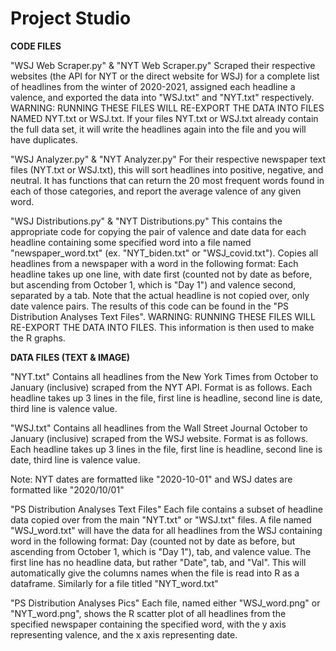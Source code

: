 # Project Studio

**CODE FILES**

"WSJ Web Scraper.py" & "NYT Web Scraper.py"
Scraped their respective websites (the API for NYT or the direct website for WSJ) for a complete list of headlines from the winter of 2020-2021, assigned each headline a valence, and exported the data into "WSJ.txt" and "NYT.txt" respectively. WARNING: RUNNING THESE FILES WILL RE-EXPORT THE DATA INTO FILES NAMED NYT.txt or WSJ.txt. If your files NYT.txt or WSJ.txt already contain the full data set, it will write the headlines again into the file and you will have duplicates.

"WSJ Analyzer.py" & "NYT Analyzer.py"
For their respective newspaper text files (NYT.txt or WSJ.txt), this will sort headlines into positive, negative, and neutral. It has functions that can return the 20 most frequent words found in each of those categories, and report the average valence of any given word.

"WSJ Distributions.py" & "NYT Distributions.py"
This contains the appropriate code for copying the pair of valence and date data for each headline containing some specified word into a file named "newspaper_word.txt" (ex. "NYT_biden.txt" or "WSJ_covid.txt"). Copies all headlines from a newspaper with a word in the following format: Each headline takes up one line, with date first (counted not by date as before, but ascending from October 1, which is "Day 1") and valence second, separated by a tab. Note that the actual headline is not copied over, only date valence pairs. The results of this code can be found in the "PS Distribution Analyses Text Files". WARNING: RUNNING THESE FILES WILL RE-EXPORT THE DATA INTO FILES. This information is then used to make the R graphs.

**DATA FILES (TEXT & IMAGE)**

"NYT.txt"
Contains all headlines from the New York Times from October to January (inclusive) scraped from the NYT API. Format is as follows. Each headline takes up 3 lines in the file, first line is headline, second line is date, third line is valence value.

"WSJ.txt"
Contains all headlines from the Wall Street Journal October to January (inclusive) scraped from the WSJ website. Format is as follows. Each headline takes up 3 lines in the file, first line is headline, second line is date, third line is valence value.

Note: NYT dates are formatted like "2020-10-01" and WSJ dates are formatted like "2020/10/01"

"PS Distribution Analyses Text Files"
Each file contains a subset of headline data copied over from the main "NYT.txt" or "WSJ.txt" files. A file named "WSJ_word.txt" will have the data for all headlines from the WSJ containing word in the following format: Day (counted not by date as before, but ascending from October 1, which is "Day 1"), tab, and valence value. The first line has no headline data, but rather "Date", tab, and "Val". This will automatically give the columns names when the file is read into R as a dataframe. Similarly for a file titled "NYT_word.txt"

"PS Distribution Analyses Pics"
Each file, named either "WSJ_word.png" or "NYT_word.png", shows the R scatter plot of all headlines from the specified newspaper containing the specified word, with the y axis representing valence, and the x axis representing date.
